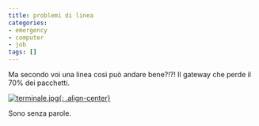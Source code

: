 ```yaml
---
title: problemi di linea
categories:
- emergency
- computer
- job
tags: []
---
```

Ma secondo voi una linea così può andare bene?!?! Il gateway che perde il 70%
dei pacchetti.

[![terminale.jpg]({{site.url}}/images/terminale.jpg){: .align-center}]({{site.url}}/images/terminale.jpg "terminale.jpg" )

Sono senza parole.

